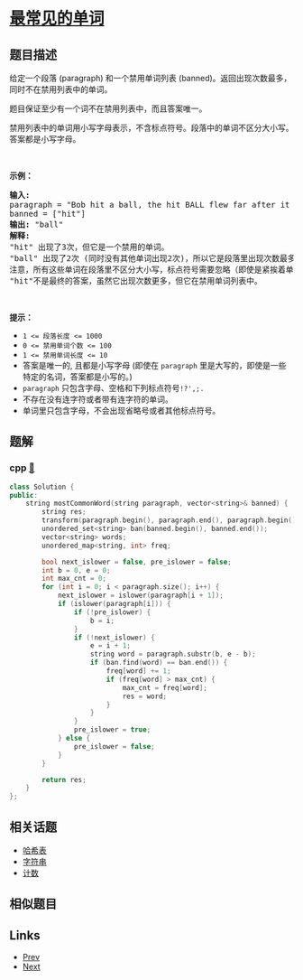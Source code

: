
# [最常见的单词](https://leetcode-cn.com/problems/most-common-word)

## 题目描述

<p>给定一个段落 (paragraph) 和一个禁用单词列表 (banned)。返回出现次数最多，同时不在禁用列表中的单词。</p>

<p>题目保证至少有一个词不在禁用列表中，而且答案唯一。</p>

<p>禁用列表中的单词用小写字母表示，不含标点符号。段落中的单词不区分大小写。答案都是小写字母。</p>

<p>&nbsp;</p>

<p><strong>示例：</strong></p>

<pre><strong>输入:</strong> 
paragraph = &quot;Bob hit a ball, the hit BALL flew far after it was hit.&quot;
banned = [&quot;hit&quot;]
<strong>输出:</strong> &quot;ball&quot;
<strong>解释:</strong> 
&quot;hit&quot; 出现了3次，但它是一个禁用的单词。
&quot;ball&quot; 出现了2次 (同时没有其他单词出现2次)，所以它是段落里出现次数最多的，且不在禁用列表中的单词。 
注意，所有这些单词在段落里不区分大小写，标点符号需要忽略（即使是紧挨着单词也忽略， 比如 &quot;ball,&quot;）， 
&quot;hit&quot;不是最终的答案，虽然它出现次数更多，但它在禁用单词列表中。
</pre>

<p>&nbsp;</p>

<p><strong>提示：</strong></p>

<ul>
	<li><code>1 &lt;= 段落长度 &lt;= 1000</code></li>
	<li><code>0 &lt;= 禁用单词个数 &lt;= 100</code></li>
	<li><code>1 &lt;= 禁用单词长度 &lt;= 10</code></li>
	<li>答案是唯一的, 且都是小写字母&nbsp;(即使在 <code>paragraph</code> 里是大写的，即使是一些特定的名词，答案都是小写的。)</li>
	<li><code>paragraph</code>&nbsp;只包含字母、空格和下列标点符号<code>!?&#39;,;.</code></li>
	<li>不存在没有连字符或者带有连字符的单词。</li>
	<li>单词里只包含字母，不会出现省略号或者其他标点符号。</li>
</ul>


## 题解

### cpp [🔗](most-common-word.cpp) 
```cpp
class Solution {
public:
    string mostCommonWord(string paragraph, vector<string>& banned) {
        string res;
        transform(paragraph.begin(), paragraph.end(), paragraph.begin(), ::tolower);
        unordered_set<string> ban(banned.begin(), banned.end());
        vector<string> words;
        unordered_map<string, int> freq;

        bool next_islower = false, pre_islower = false;
        int b = 0, e = 0;
        int max_cnt = 0;
        for (int i = 0; i < paragraph.size(); i++) {
            next_islower = islower(paragraph[i + 1]);
            if (islower(paragraph[i])) {
                if (!pre_islower) {
                    b = i;
                }
                if (!next_islower) {
                    e = i + 1;
                    string word = paragraph.substr(b, e - b);
                    if (ban.find(word) == ban.end()) {
                        freq[word] += 1;
                        if (freq[word] > max_cnt) {
                            max_cnt = freq[word];
                            res = word;
                        }
                    }
                }
                pre_islower = true;
            } else {
                pre_islower = false;
            }
        }

        return res;
    }
};
```


## 相关话题

- [哈希表](https://leetcode-cn.com/tag/hash-table) 
- [字符串](https://leetcode-cn.com/tag/string) 
- [计数](https://leetcode-cn.com/tag/counting) 


## 相似题目



## Links

- [Prev](../binary-tree-pruning/README.md) 
- [Next](../design-linked-list/README.md) 

